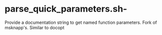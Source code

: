 # parse_quick_parameters.sh-
Provide a documentation string to get named function parameters. Fork of msknapp's. Similar to docopt

